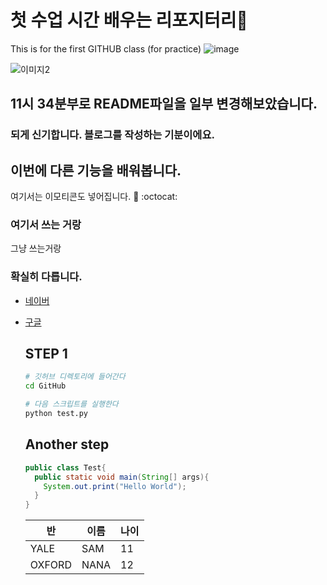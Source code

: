 # 첫 수업 시간 배우는 리포지터리🍁

This is for the first GITHUB class (for practice)
![image](https://github.com/2020311920/my-first-repo/assets/80453145/6b7666cd-8a91-45ed-8f11-b0e19c74304d)

![이미지2](https://github.blog/wp-content/uploads/2023/01/1200x640.png?fit=1200%2C640)

## 11시 34분부로 README파일을 일부 변경해보았습니다.
### 되게 신기합니다. 블로그를 작성하는 기분이에요.

## 이번에 다른 기능을 배워봅니다.

여기서는 이모티콘도 넣어집니다. 🐶 :octocat:

### 여기서 쓰는 거랑
그냥 쓰는거랑 
### 확실히 다릅니다.

- [네이버](https://www.naver.com)
- [구글](https://www.google.com)

  ## STEP 1
  ```bash
  # 깃허브 디렉토리에 들어간다
  cd GitHub

  # 다음 스크립트를 실행한다
  python test.py
  ```

  ## Another step

  ```java
  public class Test{
    public static void main(String[] args){
      System.out.print("Hello World");
    }
  }
  ```

  |반|이름|나이|
  |---|---|---|
  |YALE|SAM|11|
  |OXFORD|NANA|12|

  

